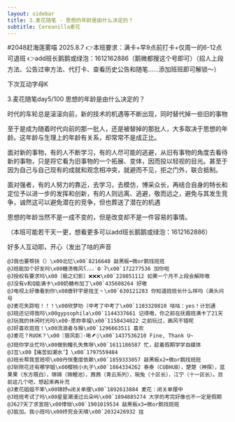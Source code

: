 ```yaml
---
layout: sidebar
title: 3.麦花随笔 - 思想的年龄是由什么决定的？
subtitle: Cereanilla麦花
---
```


#2048赶海莲雾喵
2025.8.7
👉本班要求：满卡+早9点前打卡+仅周一的6-12点可退班
👉add班长鹅鹅或绿泡：1612162886（鹅微都搜这个号即可）（招人上段方法、公告过审方法、代打卡、查看历史公告和随笔……添加班班即可解锁～）

下次互动字母K

3.麦花随笔day5/100 思想的年龄是由什么决定的？

时代的车轮总是滚滚向前，新的技术的机遇等不断出现，同时替代掉一些旧的事物

至于是成为随着时代向前的那一批人，还是被替掉的那批人，大多取决于思想的年龄。这年龄与生理上的年龄有关系，却常常不是成正比。

面对新的事物，有的人不断学习，有的人尽可能的逃避，从旧有事物的角度去看待新的事物，只是将它看为旧事物的一个拓展、变体，因而投以轻视的目光。甚至于因为自己与自己现有的成就和观念相冲突，就避而不见，拒之门外，联合抵制。

面对强者，有的人努力的靠近，去学习，去模仿，博采众长，再结合自身的特长和定位予以进一步的发挥和创新，有的人则远离、逃避，敬而远之，避免与其发生竞争，诚然这可以避免潜在的竞争，但也葬送了潜在的机遇

思想的年龄当然不是一成不变的，但是改变却不是一件容易的事情。

（本班可能若干天一更，想看更多可以add班长鹅鹅或绿泡：1612162886）

好多人互动耶，开心（发出了咕的声音

```
@J我也要帮扶（）\x00北忆\x00`8216648 敲黑板➡️微or鹅找班班
@J班能加个好友吗\x00糖渍晚风ʕ⸝⸝⸝˙Ⱉ˙ʔ\x00`172277536 加你啦
@J授权有要求吗\x00〔极之幻影〕❌️❌️❌️\x00`228051112 如果一个月不上段会解除嗷
@J没有v和Q能满卡\x00奶糖布加丁\x00`435608264 好嗷
@J电视上好像看到你\x00唐轩宇是挂王丶\x00`630121283 你知道班班长什么样吗（满头问号
@J麦花失踪啦！！！\x00欣梦叻（中考了中考了\x00`1103320810 咕咕：yes！计划通
@J班还记得我吗\x00gypsophila\x00`1144337661 记得嗷，你之前在抚霞班满卡了21天
@J玩我的休闲时光吗\x00·愿妳幸福\x00`1158434822 之前玩过，画风不错呢
@J好喜欢班班！\x00流浪者与猴\x00`1296663511 喜欢
@J麦花？RUOK？\x00〖银风影〗·啾🪶◊\x00`1437536210 Fine, Thank U~
@J班你学业忙吗\x00做到瞳孔失焦呀\x00`1611186587 忙，趁着假期学学自媒体
@J互\x00【痛苦如潮水’】\x00`1797559484 
@J班长帮我宣班呗\x00丹恒重度依赖\x00`1859333057 敲黑板x2➡️微or鹅找班班
@J斩除花还有哪学姐\x00樱桃小丸子\x00`1864334262 泰泰（CUBHUB），楚楚（神探），蓝果果（东方既白），锦锦（锦鲤池），茜茜（青云系列），琬兔（十区长），江宁（十一区长）。目前这几个吧，想起来再补充
@J麦花姐姐不笨\x00锦妤ฅ闭关单摆\x00`1892613884 麦花：闭关单摆中
@J班班考试了吗\x00星星潮漫过云朵屿\x00`1894885274 大学的考完好像也不一定是假期
@J627天了求宣班\x00悸怮\x00`1901019534 敲黑板x3➡️微or鹅找班班
@J能加。我小班吗\x00终究会天晴\x00`2032426932 挂
```